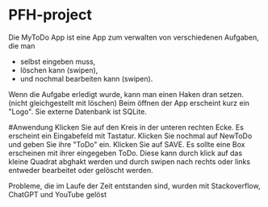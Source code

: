 # PFH-project
Die MyToDo App ist eine App zum verwalten von verschiedenen Aufgaben, die man 
- selbst eingeben muss,
- löschen kann (swipen),
- und nochmal bearbeiten kann (swipen).

Wenn die Aufgabe erledigt wurde, kann man einen Haken dran setzen. (nicht gleichgestellt mit löschen)
Beim öffnen der App erscheint kurz ein "Logo".
Sie externe Datenbank ist SQLite.

#Anwendung 
Klicken Sie auf den Kreis in der unteren rechten Ecke. Es erscheint ein Eingabefeld mit Tastatur. 
Klicken Sie nochmal auf NewToDo und geben Sie ihre "ToDo" ein.
Klicken Sie auf SAVE. Es sollte eine Box erscheinen mit ihrer eingegeben ToDo. 
Diese kann durch klick auf das kleine Quadrat abghakt werden und durch swipen nach rechts oder links entweder bearbeitet oder gelöscht werden. 

Probleme, die im Laufe der Zeit entstanden sind, wurden mit Stackoverflow, ChatGPT und YouTube gelöst 
